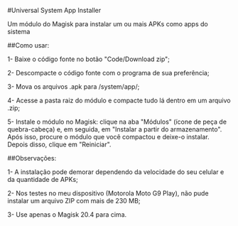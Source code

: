 #Universal System App Installer

Um módulo do Magisk para instalar um ou mais APKs como apps do sistema

##Como usar:

1- Baixe o código fonte no botão "Code/Download zip";

2- Descompacte o código fonte com o programa de sua preferência;

3- Mova os arquivos .apk para /system/app/;

4- Acesse a pasta raiz do módulo e compacte tudo lá dentro em um arquivo .zip;

5- Instale o módulo no Magisk: clique na aba "Módulos" (ícone de peça de quebra-cabeça) e, em seguida, em "Instalar a partir do armazenamento". Após isso, procure o módulo que você compactou e deixe-o instalar. Depois disso, clique em "Reiniciar".

##Observações:

1- A instalação pode demorar dependendo da velocidade do seu celular e da quantidade de APKs;

2- Nos testes no meu dispositivo (Motorola Moto G9 Play), não pude instalar um arquivo ZIP com mais de 230 MB;

3- Use apenas o Magisk 20.4 para cima.
